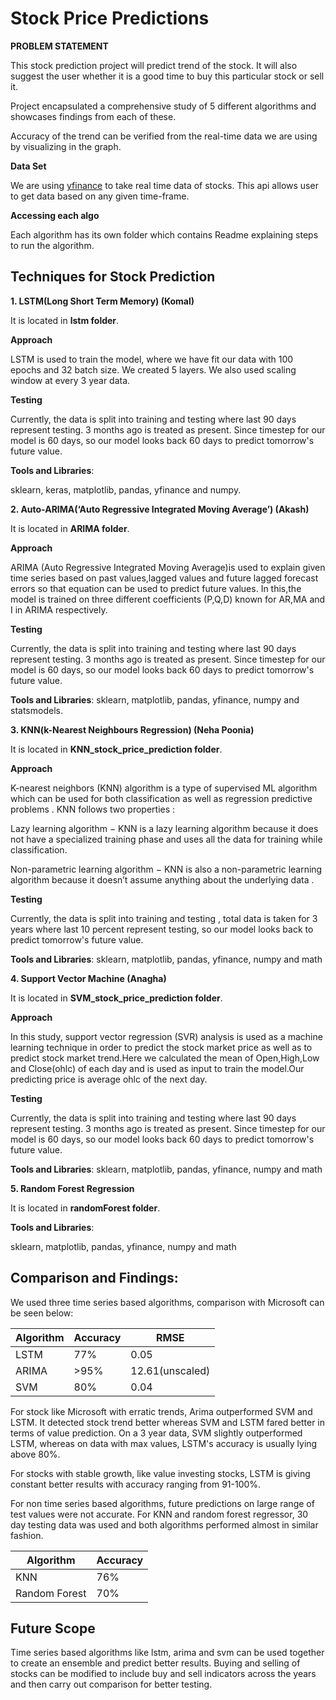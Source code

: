 # Stock Price Predictions

**PROBLEM STATEMENT**

This stock prediction project will predict trend of the stock. It will also suggest the user whether it is a good time to buy this particular stock or sell it.

Project encapsulated a comprehensive study of 5 different algorithms and showcases findings from each of these.

Accuracy of the trend can be verified from the real-time data we are using by visualizing in the graph.

**Data Set**

We are using [yfinance](https://pypi.org/project/yfinance/) to take real time data of stocks. This api allows user to get data based on any given time-frame.

**Accessing each algo**

Each algorithm has its own folder which contains Readme explaining steps to run the algorithm.

## Techniques for Stock Prediction

**1. LSTM(Long Short Term Memory) (Komal)**

It is located in **lstm folder**.

**Approach**

LSTM is used to train the model, where we have fit our data with 100 epochs and 32 batch size. We created 5 layers. We also used scaling window at every 3 year data.

**Testing**

Currently, the data is split into training and testing where last 90 days represent testing. 3 months ago is treated as present. Since timestep for our model is 60 days, so our model looks back 60 days to predict tomorrow's future value.

**Tools and Libraries**:

sklearn, keras, matplotlib, pandas, yfinance and numpy.

**2. Auto-ARIMA(‘Auto Regressive Integrated Moving Average’) (Akash)**

It is located in **ARIMA folder**.

**Approach**

ARIMA (Auto Regressive Integrated Moving Average)is used to explain given time series based on past values,lagged values and future lagged forecast errors so that equation can be used to predict future values. In this,the model is trained on three different coefficients (P,Q,D) known for AR,MA and I in ARIMA respectively.

**Testing**

Currently, the data is split into training and testing where last 90 days represent testing. 3 months ago is treated as present. Since timestep for our model is 60 days, so our model looks back 60 days to predict tomorrow's future value.

**Tools and Libraries**:
sklearn, matplotlib, pandas, yfinance, numpy and statsmodels.

**3. KNN(k-Nearest Neighbours Regression) (Neha Poonia)**

It is located in **KNN_stock_price_prediction folder**.

**Approach**

K-nearest neighbors (KNN) algorithm is a type of supervised ML algorithm which can be used for both classification as well as regression predictive problems .
KNN follows two properties :

Lazy learning algorithm − KNN is a lazy learning algorithm because it does not have a specialized training phase and uses all the data for training while classification.

Non-parametric learning algorithm − KNN is also a non-parametric learning algorithm because it doesn’t assume anything about the underlying data .

**Testing**

Currently, the data is split into training and testing , total data is taken for 3 years where last 10 percent represent testing, so our model looks back to predict tomorrow's future value.

**Tools and Libraries**:
sklearn, matplotlib, pandas, yfinance, numpy and math

**4. Support Vector Machine (Anagha)**

It is located in **SVM_stock_price_prediction folder**.

**Approach**

In this study, support vector regression (SVR) analysis is used as a machine learning technique in order to predict the stock market price as well as to predict stock market trend.Here we calculated the mean of Open,High,Low and Close(ohlc) of each day and is used as input to train the model.Our predicting price is average ohlc of the next day.

**Testing**

Currently, the data is split into training and testing where last 90 days represent testing. 3 months ago is treated as present. Since timestep for our model is 60 days, so our model looks back 60 days to predict tomorrow's future value.

**Tools and Libraries**:
sklearn, matplotlib, pandas, yfinance, numpy and math

**5. Random Forest Regression**

It is located in **randomForest folder**.

**Tools and Libraries**:

sklearn, matplotlib, pandas, yfinance, numpy and math

## Comparison and Findings:

We used three time series based algorithms, comparison with Microsoft can be seen below:

| Algorithm | Accuracy | RMSE            |
| --------- | -------- | --------------- |
| LSTM      | 77%      | 0.05            |
| ARIMA     | >95%     | 12.61(unscaled) |
| SVM       | 80%      | 0.04            |

For stock like Microsoft with erratic trends, Arima outperformed SVM and LSTM. It detected stock trend better whereas SVM and LSTM fared better in terms of value prediction. On a 3 year data, SVM slightly outperformed LSTM, whereas on data with max values, LSTM's accuracy is usually lying above 80%.

For stocks with stable growth, like value investing stocks, LSTM is giving constant better results with accuracy ranging from 91-100%.

For non time series based algorithms, future predictions on large range of test values were not accurate. For KNN and random forest regressor, 30 day testing data was used and both algorithms performed almost in similar fashion.

| Algorithm     | Accuracy |
| ------------- | -------- |
| KNN           | 76%      |
| Random Forest | 70%      |

## Future Scope

Time series based algorithms like lstm, arima and svm can be used together to create an ensemble and predict better results. Buying and selling of stocks can be modified to include buy and sell indicators across the years and then carry out comparison for better testing.
